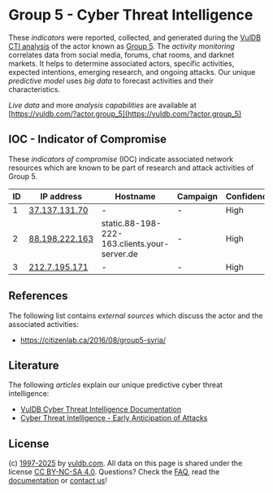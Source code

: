 # Group 5 - Cyber Threat Intelligence

These _indicators_ were reported, collected, and generated during the [VulDB CTI analysis](https://vuldb.com/?kb.cti) of the actor known as [Group 5](https://vuldb.com/?actor.group_5). The _activity monitoring_ correlates data from social media, forums, chat rooms, and darknet markets. It helps to determine associated actors, specific activities, expected intentions, emerging research, and ongoing attacks. Our unique _predictive model_ uses _big data_ to forecast activities and their characteristics.

_Live data_ and more _analysis capabilities_ are available at [https://vuldb.com/?actor.group_5](https://vuldb.com/?actor.group_5)

## IOC - Indicator of Compromise

These _indicators of compromise_ (IOC) indicate associated network resources which are known to be part of research and attack activities of Group 5.

ID | IP address | Hostname | Campaign | Confidence
-- | ---------- | -------- | -------- | ----------
1 | [37.137.131.70](https://vuldb.com/?ip.37.137.131.70) | - | - | High
2 | [88.198.222.163](https://vuldb.com/?ip.88.198.222.163) | static.88-198-222-163.clients.your-server.de | - | High
3 | [212.7.195.171](https://vuldb.com/?ip.212.7.195.171) | - | - | High

## References

The following list contains _external sources_ which discuss the actor and the associated activities:

* https://citizenlab.ca/2016/08/group5-syria/

## Literature

The following _articles_ explain our unique predictive cyber threat intelligence:

* [VulDB Cyber Threat Intelligence Documentation](https://vuldb.com/?kb.cti)
* [Cyber Threat Intelligence - Early Anticipation of Attacks](https://www.scip.ch/en/?labs.20201022)

## License

(c) [1997-2025](https://vuldb.com/?kb.changelog) by [vuldb.com](https://vuldb.com/?kb.about). All data on this page is shared under the license [CC BY-NC-SA 4.0](https://creativecommons.org/licenses/by-nc-sa/4.0/). Questions? Check the [FAQ](https://vuldb.com/?kb.faq), read the [documentation](https://vuldb.com/?kb) or [contact us](https://vuldb.com/?contact)!
